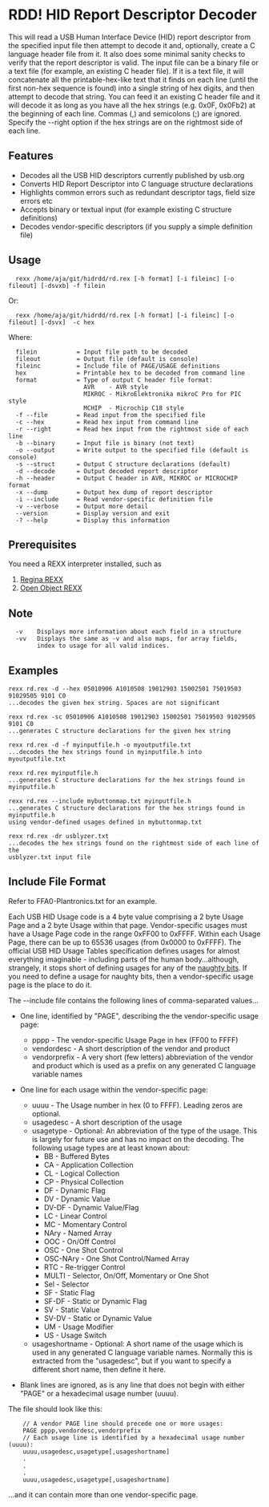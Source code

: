 RDD! HID Report Descriptor Decoder
==================================

This will read a USB Human Interface Device (HID) report descriptor from the
specified input file then attempt to decode it and, optionally, create a
C language header file from it. It also does some minimal sanity checks
to verify that the report descriptor is valid.  The input file can be a
binary file or a text file (for example, an existing C header file). If
it is a text file, it will concatenate all the printable-hex-like text
that it finds on each line (until the first non-hex sequence is found)
into a single string of hex digits, and then attempt to decode that string.
You can feed it an existing C header file and it will decode it as long
as you have all the hex strings (e.g. 0x0F, 0x0Fb2) at the beginning of
each line. Commas (,) and semicolons (;) are ignored. Specify the --right
option if the hex strings are on the rightmost side of each line.


Features
--------
* Decodes all the USB HID descriptors currently published by usb.org
* Converts HID Report Descriptor into C language structure declarations
* Highlights common errors such as redundant descriptor tags, field size errors etc
* Accepts binary or textual input (for example existing C structure definitions)
* Decodes vendor-specific descriptors (if you supply a simple definition file)


Usage
-----

      rexx /home/aja/git/hidrdd/rd.rex [-h format] [-i fileinc] [-o fileout] [-dsvxb] -f filein

Or:

      rexx /home/aja/git/hidrdd/rd.rex [-h format] [-i fileinc] [-o fileout] [-dsvx]  -c hex

Where:

      filein           = Input file path to be decoded
      fileout          = Output file (default is console)
      fileinc          = Include file of PAGE/USAGE definitions
      hex              = Printable hex to be decoded from command line
      format           = Type of output C header file format:
                         AVR    - AVR style
                         MIKROC - MikroElektronika mikroC Pro for PIC style
                         MCHIP  - Microchip C18 style
      -f --file        = Read input from the specified file
      -c --hex         = Read hex input from command line
      -r --right       = Read hex input from the rightmost side of each line
      -b --binary      = Input file is binary (not text)
      -o --output      = Write output to the specified file (default is console)
      -s --struct      = Output C structure declarations (default)
      -d --decode      = Output decoded report descriptor
      -h --header      = Output C header in AVR, MIKROC or MICROCHIP format
      -x --dump        = Output hex dump of report descriptor
      -i --include     = Read vendor-specific definition file
      -v --verbose     = Output more detail
      --version        = Display version and exit
      -? --help        = Display this information


Prerequisites
-------------
You need a REXX interpreter installed, such as
  1. [Regina REXX](http://regina-rexx.sourceforge.net)
  2. [Open Object REXX](http://www.oorexx.org/)


Note
----
      -v    Displays more information about each field in a structure
      -vv   Displays the same as -v and also maps, for array fields,
            index to usage for all valid indices.


Examples
-------
    rexx rd.rex -d --hex 05010906 A1010508 19012903 15002501 75019503 91029505 9101 C0
    ...decodes the given hex string. Spaces are not significant

    rexx rd.rex -sc 05010906 A1010508 19012903 15002501 75019503 91029505 9101 C0
    ...generates C structure declarations for the given hex string

    rexx rd.rex -d -f myinputfile.h -o myoutputfile.txt
    ...decodes the hex strings found in myinputfile.h into myoutputfile.txt

    rexx rd.rex myinputfile.h
    ...generates C structure declarations for the hex strings found in myinputfile.h

    rexx rd.rex --include mybuttonmap.txt myinputfile.h
    ...generates C structure declarations for the hex strings found in myinputfile.h 
    using vendor-defined usages defined in mybuttonmap.txt

    rexx rd.rex -dr usblyzer.txt
    ...decodes the hex strings found on the rightmost side of each line of the
    usblyzer.txt input file

Include File Format
-------------------
  
Refer to FFA0-Plantronics.txt for an example.

Each USB HID Usage code is a 4 byte value comprising a 2 byte Usage Page and a 2 byte Usage within that page. Vendor-specific usages must have a Usage Page code in the range 0xFF00 to 0xFFFF. Within each Usage Page, there can be up to 65536 usages (from 0x0000 to 0xFFFF). The official USB HID Usage Tables specification defines usages for almost everything imaginable - including parts of the human body...although, strangely, it stops short of defining usages for any of the [naughty bits](http://en.wiktionary.org/wiki/naughty_bit). If you need to define a usage for naughty bits, then a vendor-specific usage page is the place to do it.

The --include file contains the following lines of comma-separated values...

* One line, identified by "PAGE", describing the the vendor-specific usage page:
    * pppp - The vendor-specific Usage Page in hex (FF00 to FFFF)
    * vendordesc - A short description of the vendor and product
    * vendorprefix - A very short (few letters) abbreviation of the vendor and product which is used as a prefix on any generated C language variable names

* One line for each usage within the vendor-specific page:
    * uuuu - The Usage number in hex (0 to FFFF). Leading zeros are optional.
    * usagedesc - A short description of the usage
    * usagetype - Optional: An abbreviation of the type of the usage. This is largely for future use and has no impact on the decoding. The following usage types are at least known about:
        * BB - Buffered Bytes
        * CA - Application Collection
        * CL - Logical Collection
        * CP - Physical Collection
        * DF - Dynamic Flag
        * DV - Dynamic Value
        * DV-DF - Dynamic Value/Flag
        * LC - Linear Control
        * MC - Momentary Control
        * NAry - Named Array
        * OOC - On/Off Control
        * OSC - One Shot Control
        * OSC-NAry - One Shot Control/Named Array
        * RTC - Re-trigger Control
        * MULTI - Selector, On/Off, Momentary or One Shot
        * Sel - Selector
        * SF - Static Flag
        * SF-DF - Static or Dynamic Flag
        * SV - Static Value
        * SV-DV - Static or Dynamic Value
        * UM - Usage Modifier
        * US - Usage Switch
    * usageshortname - Optional: A short name of the usage which is used in any generated C language variable names. Normally this is extracted from the "usagedesc", but if you want to specify a different short name, then define it here.

* Blank lines are ignored, as is any line that does not begin with either "PAGE" or a hexadecimal usage number (uuuu).

The file should look like this:

        // A vendor PAGE line should precede one or more usages:
        PAGE pppp,vendordesc,vendorprefix
        // Each usage line is identified by a hexadecimal usage number (uuuu):
        uuuu,usagedesc,usagetype[,usageshortname]
        .
        .
        .
        uuuu,usagedesc,usagetype[,usageshortname]

...and it can contain more than one vendor-specific page.
